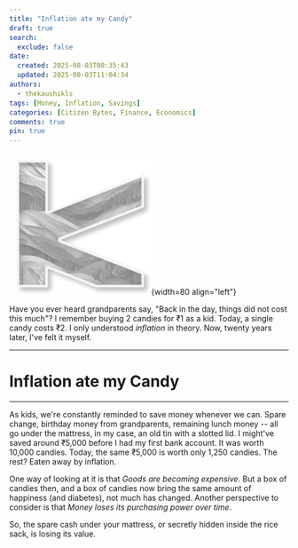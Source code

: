 ```yaml
---
title: "Inflation ate my Candy"
draft: true
search:
  exclude: false
date:
  created: 2025-08-03T00:35:43
  updated: 2025-08-03T11:04:34
authors:
  - thekaushikls
tags: [Money, Inflation, Savings]
categories: [Citizen Bytes, Finance, Economics]
comments: true
pin: true
---
```

![](../../resources/Placeholder_256x256.png){width=80 align="left"}

Have you ever heard grandparents say, "Back in the day, things did not cost this much"? I remember buying 2 candies for ₹1 as a kid. Today, a single candy costs ₹2. I only understood *inflation* in theory. Now, twenty years later, I've felt it myself.

<!-- more -->
---
<h1><b> Inflation ate my Candy </b></h1>

---
As kids, we're constantly reminded to save money whenever we can. Spare change, birthday money from grandparents, remaining lunch money -- all go under the mattress, in my case, an old tin with a slotted lid. I might've saved around ₹5,000 before I had my first bank account. It was worth 10,000 candies. Today, the same ₹5,000 is worth only 1,250 candies. The rest? Eaten away by inflation.

One way of looking at it is that *Goods are becoming expensive*. But a box of candies then, and a box of candies now bring the same amount of happiness (and diabetes), not much has changed. Another perspective to consider is that *Money loses its purchasing power over time*.

So, the spare cash under your mattress, or secretly hidden inside the rice sack, is losing its value.
